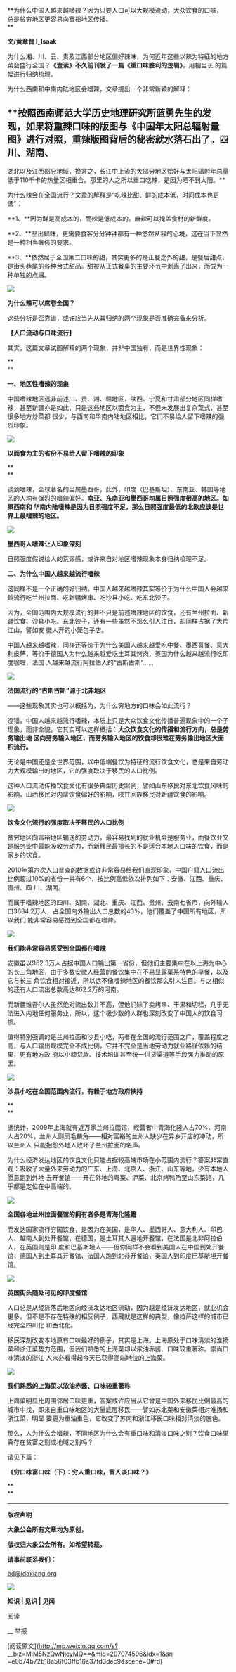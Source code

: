 **为什么中国人越来越嗜辣？因为只要人口可以大规模流动，大众饮食的口味，总是贫穷地区更容易向富裕地区传播。  
**

  

**文/黄章晋 I_Isaak**

  

为什么湘、川、云、贵及江西部分地区偏好辣味，为何近年这些以辣为特征的地方菜会盛行全国？**《壹读》**不久前刊发了一篇**《重口味胜利的逻辑》**，用相当长
的篇幅进行归纳梳理。

  

为什么西南和中南内陆地区会嗜辣，文章提出一个非常新颖的解释：

## **按照西南师范大学历史地理研究所蓝勇先生的发现，如果将重辣口味的版图与《中国年太阳总辐射量图》进行对照，重辣版图背后的秘密就水落石出了。四川、湖南、
湖北以及江西部分地域，换言之，长江中上流的大部分地区恰好与太阳辐射年总量低于110千卡的热量区相重合。那里的人之所以重口吃辣，是因为晒不到太阳。**

  

为什么辣会在全国流行？文章的解释是“吃辣比甜、鲜的成本低，时间成本也更低”：

**1、**因为鲜是高成本的，而辣是低成本的。麻辣可以掩盖食材的新鲜度。

**2、**品出鲜味，更需要食客分分钟钟都有一种悠然从容的心境，这在当下显然是一种相当奢侈的要求。

**3、**依然居于全国第二口味的甜，其实更多的是正餐之外的甜，是餐后甜点，是街头巷尾的各种台式甜品。甜被从正式餐桌的主要环节中剥离了出来，而成为一种单独的点缀。

![](_resources/穷口味与富口味（上）：为什么辣会流行？|大象公会image0.jpg)

**为什么辣可以席卷全国？**

  

这些分析是否靠谱，或许应当先从其归纳的两个现象是否准确完备来分析。

  

**【人口流动与口味流行】**

其实，这篇文章试图解释的两个现象，并非中国独有，而是世界性现象：

**  
**

**一、地区性嗜辣的现象**

中国嗜辣地区远非前述川、贵、湘、赣地区，陕西、宁夏和甘肃部分地区同样嗜辣，甚至新疆亦是如此，只是这些地区以面食为主，不但未发展出复杂菜式，甚至很多地方炒菜都
很少，与西南和华南内陆地区相比，它们不易给人留下嗜辣的强烈印象。

![](_resources/穷口味与富口味（上）：为什么辣会流行？|大象公会image1.jpg)

**以面食为主的省份不易给人留下嗜辣的印象**

**  
**

谈到嗜辣，全球著名的当属墨西哥，此外，印度（巴基斯坦）、东南亚、韩国等地区的人均有强烈的嗜辣偏好。**南亚、东南亚和墨西哥均属日照强度很高的地区。如果西南和
华南内陆嗜辣是因为日照强度不足，那么日照强度最低的北欧应该是世界上最嗜辣的地区。**

![](_resources/穷口味与富口味（上）：为什么辣会流行？|大象公会image2.jpg)

**墨西哥人嗜辣让人印象深刻**

  

日照强度假说给人的荒谬感，或许来自对地区嗜辣现象本身归纳梳理不足。

  

**二、为什么中国人越来越流行嗜辣**

这同样不是一个正确的好归纳。中国人越来越嗜辣其实等价于为什么中国人会越来越流行吃兰州拉面、吃新疆烤串、吃沙县小吃、吃东北饺子。

  

因为，全国范围内大规模流行的并不只是前述嗜辣地区的饮食，还有兰州拉面、新疆饮食、沙县小吃、东北饺子，还有一些虽然不那么引人注目，却同样占据了大片江山，譬如安
徽人开的小笼包子店。

  

中国人越来越嗜辣，同样还等价于为什么美国人越来越爱吃中餐、墨西哥餐、意大利皮萨，等价于德国人为什么越来越爱吃土耳其烤肉，英国为什么越来越流行吃印度咖喱，法国
人越来越流行阿拉伯人的“古斯古斯”……

![](_resources/穷口味与富口味（上）：为什么辣会流行？|大象公会image3.jpg)

**法国流行的“古斯古斯”源于北非地区**

  

——这些现象其实也可以概括为，为什么穷地方的口味会如此流行？

  

没错，中国人越来越流行嗜辣，本质上只是大众饮食文化传播普遍现象中的一个子现象，而非全貌，它其实可以这样概括：**大众饮食文化的传播和流行方向，总是劳务输出地
区向劳务输入地区，而劳务输入地区的饮食却很难在劳务输出地区大面积流行。**

  

无论是中国还是全世界范围，以中低端餐饮为特征的流行饮食文化，总是来自劳动力大规模输出的地区，它的强度取决于移民的人口比例。

  

这种人口流动传播饮食文化有很多典型历史案例，譬如山东移民对东北饮食风味的影响，山西移民对内蒙饮食偏好的影响，陕甘回族移民对新疆饮食的影响。

![](_resources/穷口味与富口味（上）：为什么辣会流行？|大象公会image4.jpg)

**饮食文化流行的强度取决于移民的人口比例**

  

贫穷地区向富裕地区输送的劳动力，最容易找到的就业机会是服务业，而餐饮业又是服务业中最能吸收劳动力，而新移民最擅长的不是适合本地人口味的饮食，而是家乡的饮食。

  

2010年第六次人口普查的数据或许非常容易给我们直观印象，中国户籍人口流出比例超过10%的省份一共有6个，按比例高低依次排列如下：安徽、江西、重庆、贵州、四
川、湖南。

  

而属于嗜辣地区的四川、湖南、湖北、重庆、江西、贵州、云南七省市，向外输人口3684.2万人，占全国向外输出人口总数的43%，他们覆盖了中国所有地区，所以我们
能非常容易感觉到全国都在嗜辣。

![](_resources/穷口味与富口味（上）：为什么辣会流行？|大象公会image5.jpg)

**我们能非常容易感受到全国都在嗜辣**

  

安徽虽以962.3万人占据中国人口输出第一省份，但他们主要集中在以上海为中心的长三角地区，由于多数安徽人经营的餐饮集中在不易显露菜系特色的早餐，以及它与长三
角饮食相对接近，所以远不像嗜辣地区的餐饮那么引人注目。与之相似的还有人口流出总数高达862.2万的河南。

  

而新疆维吾尔人虽然绝对流出数并不高，但他们除了卖烤串、干果和切糕，几乎无法进入内地任何服务业，所以，这个极少数的人群也深刻改变了中国人的饮食习惯。

  

值得特别强调的是兰州拉面和沙县小吃，两者在全国的流行范围之广，覆盖程度之高，与人口输出规模完全不成比例，它并不完全是当地劳动力就业路径依赖的结果，更有地方政
府以小额贷款、技术培训甚至统一供货渠道等手段强力推动的原因。

![](_resources/穷口味与富口味（上）：为什么辣会流行？|大象公会image6.jpg)

**沙县小吃在全国范围内流行，有赖于地方政府扶持**

**  
**

据统计，2009年上海就有近万家兰州拉面馆，经营者中青海化隆人占70%、河南人占20%，兰州人则凤毛麟角——相对富裕的兰州人缺少在异乡开店的冲动，所以兰州人
只能抱怨外地人败坏了兰州拉面的名声。

  

为什么经济发达地区的饮食文化只能占据较高端市场在小范围内流行？答案非常直观：吸收了大量外来劳动力的广东、上海、北京人、浙江、山东等地，少有本地人愿意跑到外地
去开餐馆——开在外地的粤菜、沪菜、北京烤鸭乃至山东菜馆，几乎都是定位在中高端的。

![](_resources/穷口味与富口味（上）：为什么辣会流行？|大象公会image7.jpg)

**全国各地兰州拉面餐馆的拥有者多是青海化隆籍**

  

而发达国家流行穷国饮食，是因为在美国，是华人、墨西哥人、意大利人、印巴人、越南人到处开餐馆，在德国，是土耳其人遍地开餐馆，在法国是北非阿拉伯人，在英国则是印
度和巴基斯坦人——但你同样不会看到美国人在中国到处开餐馆，德国人到土耳其开餐馆、法国人跑到北非开餐馆，英国人到印度巴基斯坦开餐馆。

![](_resources/穷口味与富口味（上）：为什么辣会流行？|大象公会image8.jpg)

**英国街头随处可见的印度餐馆**

  

人口总是从经济落后地区向经济发达地区流动，因为越是经济发达地区，就业机会更多。但不是不存在特殊的相反例子，西藏就是这样的典型，像拉萨这样的城市已经完全四川化
和西北化。

  

移民深刻改变本地原有口味最好的例子，其实是上海。上海原处于口味清淡的淮扬菜和浙江菜势力范围，但我们熟悉的上海菜却以浓油赤酱、口味较重著称。崇尚口味清淡的浙江
人未必看得起今天已获得高端地位的上海菜。

![](_resources/穷口味与富口味（上）：为什么辣会流行？|大象公会image9.jpg)

**我们熟悉的上海菜以浓油赤酱、口味较重著称**

  

上海菜明显比周围邻居口味更重，答案或许应当从它曾是中国外来移民比例最高的城市中找，即来自重口味地区的大量底层移民——譬如苏北菜和安徽菜相对淮扬和浙江菜，明显
要更为重油重色，它改变了苏南和浙江移民口味相对清淡的底色。

  

那么，人为什么会嗜辣，不同地区为什么会有重口味和清淡口味之别？饮食口味果真存在贫富之别或地域之别吗？

请见下篇：

**《穷口味富口味（下）：穷人重口味，富人淡口味？》**

**  
**

****

**版权声明**

****大象公会所有文章均为原创，****  

****版权归大象公会所有。如希望转载，****

****请事前联系我们：****

bd@idaxiang.org

![](_resources/穷口味与富口味（上）：为什么辣会流行？|大象公会image10.png)

****知识 | 见识 | 见闻****

  

阅读

__ 举报

[阅读原文](http://mp.weixin.qq.com/s?__biz=MjM5NzQwNjcyMQ==&mid=207074596&idx=1&sn
=e0b74b72b18a56f03ffb16e37fd3dec9&scene=0#rd)

